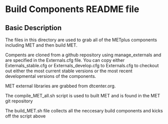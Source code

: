 Build Components README file
============================

Basic Description
-----------------
The files in this directory are used to grab all of the METplus components including MET and then build MET.

Compents are cloned from a github repository using manage_externals and are specified in the Externals.cfg file.
You can copy either Externals_stable.cfg or Externals_develop.cfg to Externals.cfg to checkout out either the most
current stable versions or the most recent developmental versions of the components.

MET external libraries are grabbed from dtcenter.org.

The compile_MET_all.sh script is used to built MET and is found in the MET git repository

The build_MET.sh file collects all the neccesary build components and kicks off the script above
